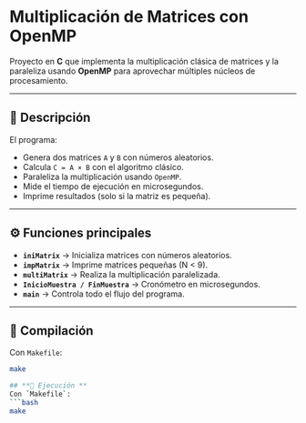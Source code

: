 # **Multiplicación de Matrices con OpenMP**

Proyecto en **C** que implementa la multiplicación clásica de matrices y la paraleliza usando **OpenMP** para aprovechar múltiples núcleos de procesamiento.

---

## **📌 Descripción**
El programa:
- Genera dos matrices `A` y `B` con números aleatorios.
- Calcula `C = A × B` con el algoritmo clásico.
- Paraleliza la multiplicación usando `OpenMP`.
- Mide el tiempo de ejecución en microsegundos.
- Imprime resultados (solo si la matriz es pequeña).

---

## **⚙️ Funciones principales**
- **`iniMatrix`** → Inicializa matrices con números aleatorios.  
- **`impMatrix`** → Imprime matrices pequeñas (N < 9).  
- **`multiMatrix`** → Realiza la multiplicación paralelizada.  
- **`InicioMuestra / FinMuestra`** → Cronómetro en microsegundos.  
- **`main`** → Controla todo el flujo del programa.  

---

## **🚀 Compilación**
Con `Makefile`:
```bash
make

## **🚀 Ejecución **
Con `Makefile`:
```bash
make


